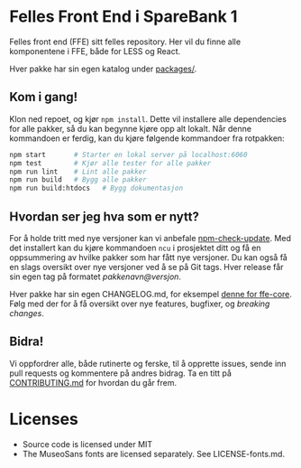 # Felles Front End i SpareBank 1

Felles front end (FFE) sitt felles repository. Her vil du finne alle komponentene i FFE, både for LESS og React.

Hver pakke har sin egen katalog under [packages/](packages/).

## Kom i gang!

Klon ned repoet, og kjør `npm install`. Dette vil installere alle dependencies for alle pakker, så du kan begynne
kjøre opp alt lokalt. Når denne kommandoen er ferdig, kan du kjøre følgende kommandoer fra rotpakken:


```bash
npm start       # Starter en lokal server på localhost:6060
npm test        # Kjør alle tester for alle pakker
npm run lint    # Lint alle pakker
npm run build   # Bygg alle pakker
npm run build:htdocs   # Bygg dokumentasjon
```

## Hvordan ser jeg hva som er nytt?

For å holde tritt med nye versjoner kan vi anbefale [npm-check-update](https://www.npmjs.com/package/npm-check-updates).
Med det installert kan du kjøre kommandoen `ncu` i prosjektet ditt og få en oppsummering av hvilke pakker som har fått
nye versjoner. Du kan også få en slags oversikt over nye versjoner ved å se på Git tags. Hver release får sin egen tag
på formatet _pakkenavn@versjon_.

Hver pakke har sin egen CHANGELOG.md, for eksempel [denne for ffe-core](packages/ffe-core/CHANGELOG.md). Følg med der
for å få oversikt over nye features, bugfixer, og _breaking changes_.

## Bidra!

Vi oppfordrer alle, både rutinerte og ferske, til å opprette issues, sende inn pull requests og kommentere på andres
bidrag. Ta en titt på [CONTRIBUTING.md](CONTRIBUTING.md) for hvordan du går frem.

# Licenses

* Source code is licensed under MIT
* The MuseoSans fonts are licensed separately. See LICENSE-fonts.md.
